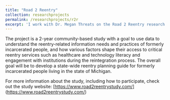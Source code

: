 ```yaml
---
title: "Road 2 Reentry"
collection: researchprojects
permalink: /researchprojects/r2r
excerpt: 'I work with Dr. Megan Threats on the Road 2 Reentry research study. Supported by the Institute of Museum and Library Services, the study aims to better understand the experiences of formerly incarcerated people living in the state of Michigan following their release from incarceration.'
---
```

The project is a 2-year community-based study with a goal to use data to understand the reentry-related information needs and practices of formerly incarcerated people, and how various factors shape their access to critical reentry services such as healthcare and technology literacy and engagement with institutions during the reintegration process. The overall goal will be to develop a state-wide reentry planning guide for formerly incarcerated people living in the state of Michigan.

For more information about the study, including how to participate, check out the study website: [https://www.road2reentrystudy.com/] (https://www.road2reentrystudy.com/)